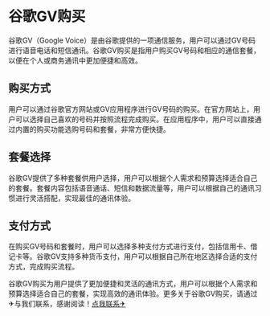 # 谷歌GV购买

谷歌GV（Google Voice）是由谷歌提供的一项通信服务，用户可以通过GV号码进行语音电话和短信通讯。谷歌GV购买是指用户购买GV号码和相应的通信套餐，以便在个人或商务通讯中更加便捷和高效。

## 购买方式

用户可以通过谷歌官方网站或GV应用程序进行GV号码的购买。在官方网站上，用户可以选择自己喜欢的号码并按照流程完成购买。在应用程序中，用户可以直接通过内置的购买功能选购号码和套餐，非常方便快捷。

## 套餐选择

谷歌GV提供了多种套餐供用户选择，用户可以根据个人需求和预算选择适合自己的套餐。套餐内容包括语音通话、短信和数据流量等，用户可以根据自己的通讯习惯进行灵活搭配，实现最佳的通讯体验。

## 支付方式

在购买GV号码和套餐时，用户可以选择多种支付方式进行支付，包括信用卡、借记卡等。谷歌GV支持多种货币支付，用户可以根据自己所在地区选择合适的支付方式，完成购买流程。

谷歌GV购买为用户提供了更加便捷和灵活的通讯方式，用户可以根据个人需求和预算选择适合自己的套餐，实现高效的通讯体验。更多关于谷歌GV购买，请通过✈与我们联系，感谢阅读！[点我联系✈](https://www.G208.com)